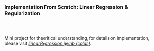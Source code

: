 </br>

### Implementation From Scratch: Linear Regression & Regularization
</br>
</br>

Mini project for theoritical understanding, for details on implementation, please visit _[linearRegression.ipynb (colab)]()_.
</br>
</br>
